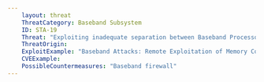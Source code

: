 ```yaml
---
    layout: threat
    ThreatCategory: Baseband Subsystem
    ID: STA-19
    Threat: "Exploiting inadequate separation between Baseband Processor and Application Processor to gain access to primary operating system data after compromising baseband"
    ThreatOrigin:
    ExploitExample: "Baseband Attacks: Remote Exploitation of Memory Corruptions in Cellular Protocol Stacks [^50]"
    CVEExample:
    PossibleCountermeasures: "Baseband firewall"
---
```

